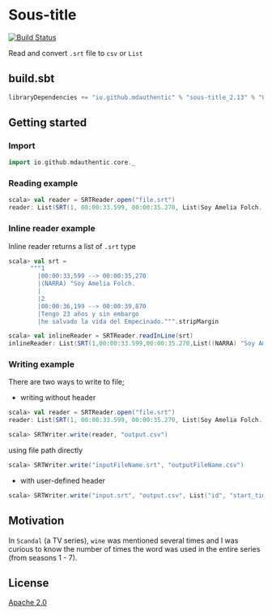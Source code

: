 # Sous-title
[![Build Status](https://travis-ci.org/mdauthentic/sous-title.svg?branch=master)](https://travis-ci.org/mdauthentic/sous-title)


Read and convert `.srt` file to `csv` or `List`


## build.sbt
```scala
libraryDependencies += "io.github.mdauthentic" % "sous-title_2.13" % "0.2.0"
```

## Getting started

### Import
```scala
import io.github.mdauthentic.core._
```
### Reading example
```scala
scala> val reader = SRTReader.open("file.srt")
reader: List(SRT(1, 00:00:33.599, 00:00:35.270, List(Soy Amelia Folch.)))

```
### Inline reader example
Inline reader returns a list of `.srt` type

```scala
scala> val srt =
      """1
        |00:00:33,599 --> 00:00:35,270
        |(NARRA) "Soy Amelia Folch.
        |
        |2
        |00:00:36,199 --> 00:00:39,870
        |Tengo 23 años y sin embargo
        |he salvado la vida del Empecinado.""".stripMargin
```

```scala
scala> val inlineReader = SRTReader.readInLine(srt)
inlineReader: List(SRT(1,00:00:33.599,00:00:35.270,List((NARRA) "Soy Amelia Folch.)), SRT(2,00:00:36.199,00:00:39.870,List(Tengo 23 años y sin embargo, he salvado la vida del Empecinado.)))
```

### Writing example
There are two ways to write to file;
- writing without header
```scala
scala> val reader = SRTReader.open("file.srt")
reader: List(SRT(1, 00:00:33.599, 00:00:35.270, List(Soy Amelia Folch.)))

scala> SRTWriter.write(reader, "output.csv")
```
using file path directly
```scala
scala> SRTWriter.write("inputFileName.srt", "outputFileName.csv")
```
- with user-defined header
```scala
scala> SRTWriter.write("input.srt", "output.csv", List("id", "start_time", "end_time", "subtitle"))
```

## Motivation
In `Scandal` (a TV series), `wine` was mentioned several times and I was curious to know the number of times the word was used in the entire series (from seasons 1 - 7).

## License
[Apache 2.0](http://www.apache.org/licenses/LICENSE-2.0)
